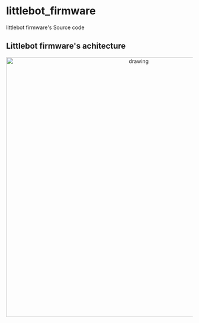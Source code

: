 # littlebot_firmware
littlebot firmware's Source code 


## Littlebot firmware's achitecture 

<p align="center">
<img src="https://user-images.githubusercontent.com/37759765/200589139-640744d9-4ec6-479a-baa9-cb906d8b4e11.png" alt="drawing" width="700"/>
</p>
